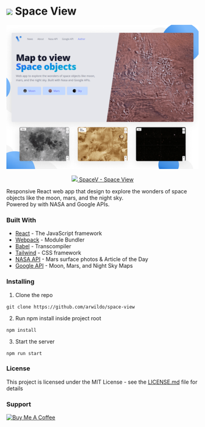 # <img src="https://arwildo.com/space-view/logo.png" width="32"></img> Space View
<p align=center> 
  <img src="https://raw.githubusercontent.com/arwildo/space-view/master/src/components/assets/img/space-view.png" width="800">
</p>
<p align=center> 
  <a href="https://arwildo.com/space-view/"><img src="https://arwildo.com/space-view/logo.png" width="16"></img> SpaceV - Space View</a>
 </p>
 
Responsive React web app that design to explore the wonders of space objects like the moon, mars, and the night sky.  
Powered by with NASA and Google APIs.


### Built With

* [React](https://reactjs.org/) - The JavaScript framework
* [Webpack](https://webpack.js.org/) - Module Bundler
* [Babel](https://babeljs.io/) - Transcompiler
* [Tailwind](https://tailwindcss.com/) - CSS framework
* [NASA API](https://api.nasa.gov/) - Mars surface photos & Article of the Day
* [Google API](https://developers.google.com/maps/documentation) - Moon, Mars, and Night Sky Maps


### Installing

1. Clone the repo

```
git clone https://github.com/arwildo/space-view
```

2. Run npm install inside project root

```
npm install
```

3. Start the server

```
npm run start
```


### License

This project is licensed under the MIT License - see the [LICENSE.md](LICENSE.md) file for details


### Support

<a href="https://www.buymeacoffee.com/Arwildo " target="_blank"><img src="https://www.buymeacoffee.com/assets/img/custom_images/white_img.png" alt="Buy Me A Coffee" style="height: auto !important;width: auto !important;" ></a>
